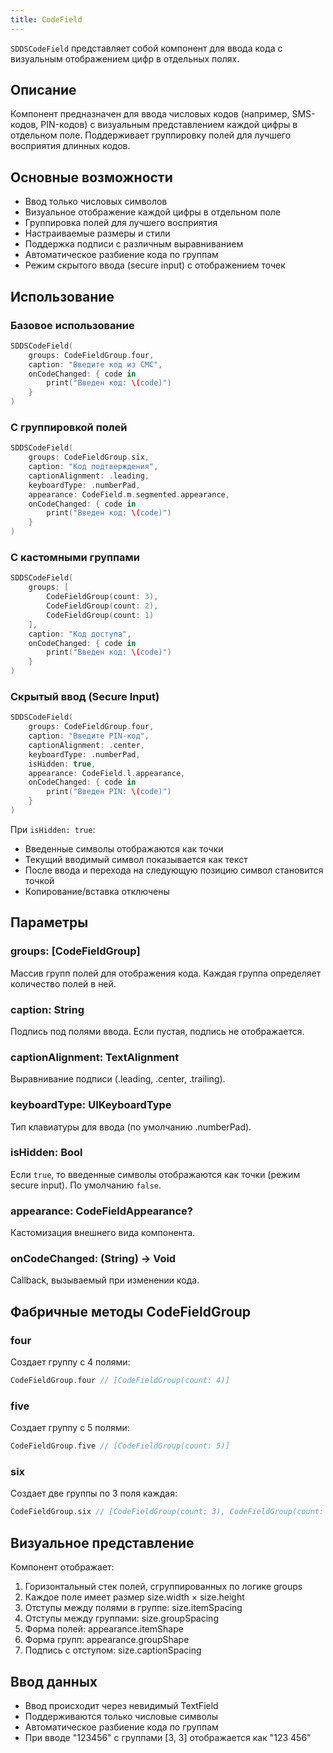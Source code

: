 ```yaml
---
title: CodeField
---
```


`SDDSCodeField` представляет собой компонент для ввода кода с визуальным отображением цифр в отдельных полях.

## Описание

Компонент предназначен для ввода числовых кодов (например, SMS-кодов, PIN-кодов) с визуальным представлением каждой цифры в отдельном поле. Поддерживает группировку полей для лучшего восприятия длинных кодов.

## Основные возможности

- Ввод только числовых символов
- Визуальное отображение каждой цифры в отдельном поле
- Группировка полей для лучшего восприятия
- Настраиваемые размеры и стили
- Поддержка подписи с различным выравниванием
- Автоматическое разбиение кода по группам
- Режим скрытого ввода (secure input) с отображением точек

## Использование

### Базовое использование

```swift
SDDSCodeField(
    groups: CodeFieldGroup.four,
    caption: "Введите код из СМС",
    onCodeChanged: { code in
        print("Введен код: \(code)")
    }
)
```

### С группировкой полей

```swift
SDDSCodeField(
    groups: CodeFieldGroup.six,
    caption: "Код подтверждения",
    captionAlignment: .leading,
    keyboardType: .numberPad,
    appearance: CodeField.m.segmented.appearance,
    onCodeChanged: { code in
        print("Введен код: \(code)")
    }
)
```

### С кастомными группами

```swift
SDDSCodeField(
    groups: [
        CodeFieldGroup(count: 3),
        CodeFieldGroup(count: 2),
        CodeFieldGroup(count: 1)
    ],
    caption: "Код доступа",
    onCodeChanged: { code in
        print("Введен код: \(code)")
    }
)
```

### Скрытый ввод (Secure Input)

```swift
SDDSCodeField(
    groups: CodeFieldGroup.four,
    caption: "Введите PIN-код",
    captionAlignment: .center,
    keyboardType: .numberPad,
    isHidden: true,
    appearance: CodeField.l.appearance,
    onCodeChanged: { code in
        print("Введен PIN: \(code)")
    }
)
```

При `isHidden: true`:
- Введенные символы отображаются как точки
- Текущий вводимый символ показывается как текст
- После ввода и перехода на следующую позицию символ становится точкой
- Копирование/вставка отключены

## Параметры

### groups: [CodeFieldGroup]
Массив групп полей для отображения кода. Каждая группа определяет количество полей в ней.

### caption: String
Подпись под полями ввода. Если пустая, подпись не отображается.

### captionAlignment: TextAlignment
Выравнивание подписи (.leading, .center, .trailing).

### keyboardType: UIKeyboardType
Тип клавиатуры для ввода (по умолчанию .numberPad).

### isHidden: Bool
Если `true`, то введенные символы отображаются как точки (режим secure input). По умолчанию `false`.

### appearance: CodeFieldAppearance?
Кастомизация внешнего вида компонента.

### onCodeChanged: (String) -> Void
Callback, вызываемый при изменении кода.

## Фабричные методы CodeFieldGroup

### four
Создает группу с 4 полями:
```swift
CodeFieldGroup.four // [CodeFieldGroup(count: 4)]
```

### five
Создает группу с 5 полями:
```swift
CodeFieldGroup.five // [CodeFieldGroup(count: 5)]
```

### six
Создает две группы по 3 поля каждая:
```swift
CodeFieldGroup.six // [CodeFieldGroup(count: 3), CodeFieldGroup(count: 3)]
```

## Визуальное представление

Компонент отображает:
1. Горизонтальный стек полей, сгруппированных по логике groups
2. Каждое поле имеет размер size.width × size.height
3. Отступы между полями в группе: size.itemSpacing
4. Отступы между группами: size.groupSpacing
5. Форма полей: appearance.itemShape
6. Форма групп: appearance.groupShape
7. Подпись с отступом: size.captionSpacing

## Ввод данных

- Ввод происходит через невидимый TextField
- Поддерживаются только числовые символы
- Автоматическое разбиение кода по группам
- При вводе "123456" с группами [3, 3] отображается как "123 456" 

